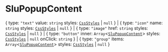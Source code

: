 # **SluPopupContent**
{
  type: `"text"`
  value: `string`
  styles: [`CssStyles`](./CssStyles) | `null`
} | {
  type: `"icon"`
  name: `string`
  styles: [`CssStyles`](./CssStyles) | `null`
} | {
  type: `"image"`
  href: `string`
  styles: [`CssStyles`](./CssStyles) | `null`
} | {
  type: `"button"`
  inner: `Array`<[`SluPopupContent`](./SluPopupContent)>
  styles: [`CssStyles`](./CssStyles) | `null`
  onClick: `string`
} | {
  type: `"group"`
  items: `Array`<[`SluPopupContent`](./SluPopupContent)>
  styles: [`CssStyles`](./CssStyles) | `null`
}